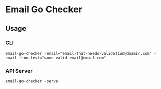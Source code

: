 # Email Go Checker 

> 

## Usage

### CLI
```
email-go-checker -email="email-that-needs-validation@doamin.com" -email-from-test="some-valid-email@email.com"
```

### API Server
```
email-go-checker -serve
```
